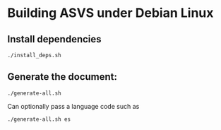# Building ASVS under Debian Linux

## Install dependencies

```./install_deps.sh```

## Generate the document:

```./generate-all.sh```

Can optionally pass a language code such as 

```./generate-all.sh es```
